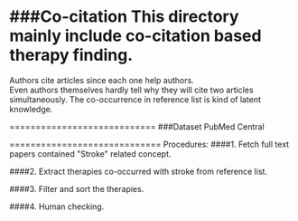 ###Co-citation
This directory mainly include co-citation based therapy finding.
===========================
Authors cite articles since each one help authors.  
Even authors themselves hardly tell why they will cite two articles simultaneously. 
The co-occurrence in reference list is kind of latent knowledge. 

============================
###Dataset
PubMed Central

=============================
Procedures:
####1. Fetch full text papers contained "Stroke" related concept.


####2. Extract therapies co-occurred with stroke from reference list.


####3. Filter and sort the therapies.

####4. Human checking.

